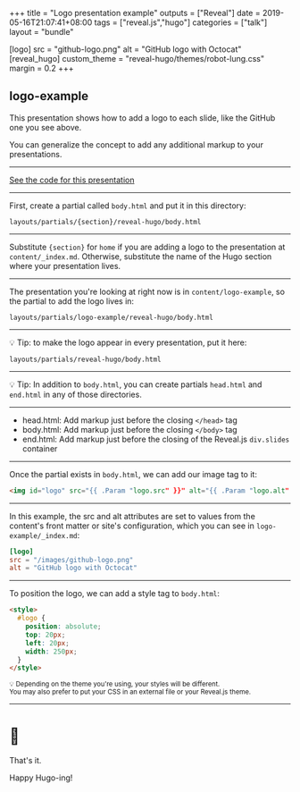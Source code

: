 +++
title = "Logo presentation example"
outputs = ["Reveal"]
date = 2019-05-16T21:07:41+08:00
tags = ["reveal.js","hugo"]
categories = ["talk"]
layout = "bundle"

[logo]
src = "github-logo.png"
alt = "GitHub logo with Octocat"
[reveal_hugo]
custom_theme = "reveal-hugo/themes/robot-lung.css"
margin = 0.2
+++

## logo-example

This presentation shows how to add a logo to each slide, like the GitHub one you see above.

You can generalize the concept to add any additional markup to your presentations.

---

[See the code for this presentation](https://github.com/dzello/reveal-hugo/blob/master/exampleSite/content/logo-example/_index.md)

---

First, create a partial called `body.html` and put it in this directory:

```text
layouts/partials/{section}/reveal-hugo/body.html
```

---

Substitute `{section}` for `home` if you are adding a logo to the presentation at `content/_index.md`. Otherwise, substitute the name of the Hugo section where your presentation lives. 

---

The presentation you're looking at right now is in `content/logo-example`, so the partial to add the logo lives in:

```text
layouts/partials/logo-example/reveal-hugo/body.html
```

---

💡 Tip: to make the logo appear in every presentation, put it here:

```text
layouts/partials/reveal-hugo/body.html
```

---

💡 Tip: In addition to `body.html`, you can create partials `head.html` and `end.html` in any of those directories. 

---

- head.html: Add markup just before the closing `</head>` tag
- body.html: Add markup just before the closing `</body>` tag
- end.html: Add markup just before the closing of the Reveal.js `div.slides` container

---

Once the partial exists in `body.html`, we can add our image tag to it:

```html
<img id="logo" src="{{ .Param "logo.src" }}" alt="{{ .Param "logo.alt" }}">
```

---

In this example, the src and alt attributes are set to values from the content's front matter or site's configuration, which you can see in `logo-example/_index.md`:

```toml
[logo]
src = "/images/github-logo.png"
alt = "GitHub logo with Octocat"
```

---

To position the logo, we can add a style tag to `body.html`:

```html
<style>
  #logo {
    position: absolute;
    top: 20px;
    left: 20px;
    width: 250px;
  }
</style>
```

<small>
💡 Depending on the theme you're using, your styles will be different. <br>You may also prefer to put your CSS in an external file or your Reveal.js theme.
</small>

---

# 🤗

That's it.

Happy Hugo-ing!
